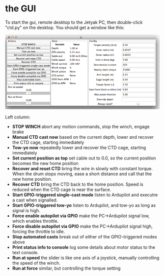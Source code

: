 the GUI
===

To start the gui, remote desktop to the Jetyak PC, then double-click "ctd.py" on the desktop.  You should
get a window like this:

![GUI screenshot](./gui-screenshot.png)

Left column:

 * **STOP WINCH** abort any motion commands, stop the winch, engage brake
 * **Manual CTD cast now** based on the current depth, lower and recover the CTD cage, starting immediately
 * **Tow-yo now** repeatedly lower and recover the CTD cage, starting immediately
 * **Set current position as top** set cable out to 0.0, so the current position becomes the new home position
 * **Recover and reset CTD** bring the wire in slowly with constant torque. When the drum stops moving, ease a short distance and call that the new home position.
 * **Recover CTD** bring the CTD back to the home position.  Speed is reduced when the CTD cage is near the surface.
 * **Start GPIO-triggered single-cast mode** listen to Ardupilot and executre a cast when signalled.
 * **Start GPIO-triggered tow-yo** listen to Ardupilot, and tow-yo as long as signal is high.
 * **Force enable autopilot via GPIO** make the PC->Ardupilot signal low, which enables throttle.
 * **Force disable autopilot via GPIO** make the PC->Ardupilot signal high, forcing the throttle to idle.
 * **Stop automated casts** break out of either of the GPIO-triggered modes above
 * **Print status info to console** log some details about motor status to the text console.
 * **Run at speed** the slider is like one axis of a joystick, manually controlling the speed of the winch.
 * **Run at force** similar, but controlling the torque setting
 
 
 
